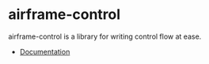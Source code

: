 airframe-control
====

airframe-control is a library for writing control flow at ease.

- [Documentation](https://wvlet.org/airframe/docs/airframe-control)
